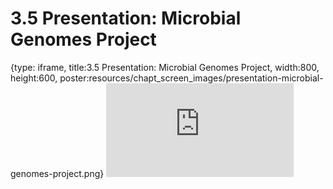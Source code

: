 # 3.5 Presentation: Microbial Genomes Project
 
{type: iframe, title:3.5 Presentation: Microbial Genomes Project, width:800, height:600, poster:resources/chapt_screen_images/presentation-microbial-genomes-project.png}
![](https://vgaysin1.github.io/CURE-MicrobialMysteries-test/presentation-microbial-genomes-project.html)
 

 
